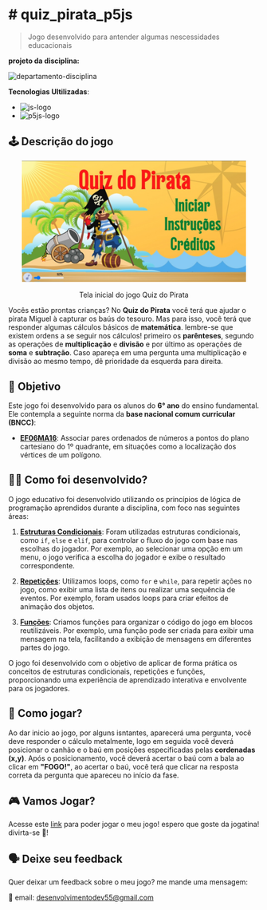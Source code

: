 # # quiz_pirata_p5js

> Jogo desenvolvido para antender algumas nescessidades educacionais

**projeto da disciplina:**

![departamento-disciplina](https://img.shields.io/badge/ECT-LÓGICA_DE_PROGRAMAÇÃO-blue?style=for-the-badge)

**Tecnologias Ultilizadas**: 
- ![js-logo](https://img.shields.io/badge/javascript-yellow?style=for-the-badge&logo=javascript&logoColor=white)
- ![p5js-logo](https://img.shields.io/badge/p5js-pink?style=for-the-badge)

## 🕹️ Descrição do jogo

<p align="center">
    <img width=450 src="./Imagens/tela_jogo.jpg"/>
</p>

<p align="center">Tela inicial do jogo Quiz do Pirata</p>

Vocês estão prontas crianças? No **Quiz do Pirata** você  terá que ajudar o pirata Miguel à capturar os baús do tesouro. Mas para isso, você terá que responder algumas cálculos básicos de **matemática**. lembre-se que existem ordens a se seguir nos cálculos! primeiro os **parênteses**, segundo as operações de **multiplicação** e **divisão** e por último as operações de **soma** e **subtração**. Caso apareça em uma pergunta uma multiplicação e divisão ao 
mesmo tempo, dê prioridade da esquerda para direita. 

## 🎯 Objetivo

Este jogo foi desenvolvido para os alunos do **6° ano** do ensino fundamental. Ele contempla a seguinte norma da **base nacional comum curricular (BNCC)**:

- **<span style="text-decoration: underline;">EF06MA16</span>**: Associar pares ordenados de números a pontos do plano cartesiano do 1º quadrante, em situações como a localização dos vértices de um polígono.

## 👨‍💻 Como foi desenvolvido?

O jogo educativo foi desenvolvido utilizando os princípios de lógica de programação aprendidos durante a disciplina, com foco nas seguintes áreas:

1. **<span style="text-decoration: underline;">Estruturas Condicionais</span>**: Foram utilizadas estruturas condicionais, como `if`, `else` e `elif`, para controlar o fluxo do jogo com base nas escolhas do jogador. Por exemplo, ao selecionar uma opção em um menu, o jogo verifica a escolha do jogador e exibe o resultado correspondente.

2. **<span style="text-decoration: underline;">Repetições</span>**: Utilizamos loops, como `for` e `while`, para repetir ações no jogo, como exibir uma lista de itens ou realizar uma sequência de eventos. Por exemplo, foram usados loops para criar efeitos de animação dos objetos.

3. **<span style="text-decoration: underline;">Funções</span>**: Criamos funções para organizar o código do jogo em blocos reutilizáveis. Por exemplo, uma função pode ser criada para exibir uma mensagem na tela, facilitando a exibição de mensagens em diferentes partes do jogo.

O jogo foi desenvolvido com o objetivo de aplicar de forma prática os conceitos de estruturas condicionais, repetições e funções, proporcionando uma experiência de aprendizado interativa e envolvente para os jogadores.

## 🤔 Como jogar?

Ao dar inicio ao jogo, por alguns isntantes, aparecerá uma pergunta, você deve responder o cálculo metalmente, logo em seguida você deverá posicionar o canhão e o baú em posições especificadas pelas **cordenadas (x,y)**. Após o posicionamento, você deverá acertar o baú com a bala ao clicar em **"FOGO!"**, ao acertar o baú, você terá que clicar na resposta correta da pergunta que apareceu no início da fase.

## 🎮 Vamos Jogar?

Acesse este [link](https://carlosg18.github.io/quiz_pirata_p5js/) para poder jogar o meu jogo! espero que goste da jogatina! divirta-se 👋! 

## 🗣️ Deixe seu feedback

Quer deixar um feedback sobre o meu jogo? me mande uma mensagem:

📧 email: desenvolvimentodev55@gmail.com
